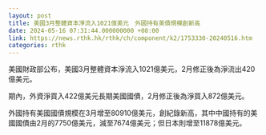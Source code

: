 ```yaml
---
layout: post
title: 美國3月整體資本淨流入1021億美元　外國持有美債規模創新高
date: 2024-05-16 07:31:44.000000000 +08:00
link: https://news.rthk.hk/rthk/ch/component/k2/1753330-20240516.htm
categories: rthk
---
```


美國財政部公布，美國3月整體資本淨流入1021億美元，2月修正後為淨流出420億美元。

期內，外資淨買入422億美元長期美國國債，2月修正後為淨買入872億美元。

外國持有美國國債規模在3月增至80910億美元，創紀錄新高，其中中國持有的美國國債由2月的7750億美元，減至7674億美元；但日本則增至11878億美元。
